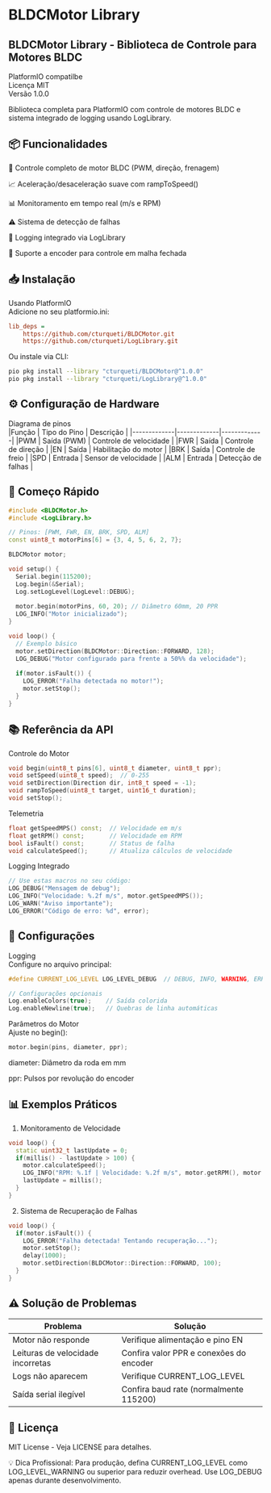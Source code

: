 # BLDCMotor Library  
## BLDCMotor Library - Biblioteca de Controle para Motores BLDC  
PlatformIO compatilbe  
Licença MIT  
Versão 1.0.0  

Biblioteca completa para PlatformIO com controle de motores BLDC e sistema integrado de logging usando LogLibrary.

## 📦 Funcionalidades  
🚀 Controle completo de motor BLDC (PWM, direção, frenagem)

📈 Aceleração/desaceleração suave com rampToSpeed()

📊 Monitoramento em tempo real (m/s e RPM)

⚠️ Sistema de detecção de falhas

📝 Logging integrado via LogLibrary

🔄 Suporte a encoder para controle em malha fechada

## 📥 Instalação  
Usando PlatformIO  
Adicione no seu platformio.ini:  

```ini
lib_deps =
    https://github.com/cturqueti/BLDCMotor.git
    https://github.com/cturqueti/LogLibrary.git
```
Ou instale via CLI:  

```bash
pio pkg install --library "cturqueti/BLDCMotor@^1.0.0"
pio pkg install --library "cturqueti/LogLibrary@^1.0.0"
```
## ⚙️ Configuração de Hardware  
Diagrama de pinos  
|Função	| Tipo do Pino	| Descrição |
|-------------|-------------|-------------|
|PWM	| Saída (PWM)	| Controle de velocidade |
|FWR	| Saída	| Controle de direção |
|EN	| Saída	| Habilitação do motor |
|BRK	| Saída	| Controle de freio |
|SPD	| Entrada	| Sensor de velocidade |
|ALM	| Entrada	| Detecção de falhas |
## 🚀 Começo Rápido  
```cpp
#include <BLDCMotor.h>
#include <LogLibrary.h>

// Pinos: [PWM, FWR, EN, BRK, SPD, ALM]
const uint8_t motorPins[6] = {3, 4, 5, 6, 2, 7};

BLDCMotor motor;

void setup() {
  Serial.begin(115200);
  Log.begin(&Serial);
  Log.setLogLevel(LogLevel::DEBUG);
  
  motor.begin(motorPins, 60, 20); // Diâmetro 60mm, 20 PPR
  LOG_INFO("Motor inicializado");
}

void loop() {
  // Exemplo básico
  motor.setDirection(BLDCMotor::Direction::FORWARD, 128);
  LOG_DEBUG("Motor configurado para frente a 50%% da velocidade");
  
  if(motor.isFault()) {
    LOG_ERROR("Falha detectada no motor!");
    motor.setStop();
  }
}
```
## 📚 Referência da API  
Controle do Motor  
```cpp
void begin(uint8_t pins[6], uint8_t diameter, uint8_t ppr);
void setSpeed(uint8_t speed);  // 0-255
void setDirection(Direction dir, int8_t speed = -1);
void rampToSpeed(uint8_t target, uint16_t duration);
void setStop();
```
Telemetria
```cpp
float getSpeedMPS() const;  // Velocidade em m/s
float getRPM() const;       // Velocidade em RPM
bool isFault() const;       // Status de falha
void calculateSpeed();      // Atualiza cálculos de velocidade
```
Logging Integrado
```cpp
// Use estas macros no seu código:
LOG_DEBUG("Mensagem de debug");
LOG_INFO("Velocidade: %.2f m/s", motor.getSpeedMPS());
LOG_WARN("Aviso importante");
LOG_ERROR("Código de erro: %d", error);
```
## 🔧 Configurações  
Logging  
Configure no arquivo principal:  

```cpp
#define CURRENT_LOG_LEVEL LOG_LEVEL_DEBUG  // DEBUG, INFO, WARNING, ERROR

// Configurações opcionais
Log.enableColors(true);    // Saída colorida
Log.enableNewline(true);   // Quebras de linha automáticas
```
Parâmetros do Motor  
Ajuste no begin():

```cpp
motor.begin(pins, diameter, ppr);
```
diameter: Diâmetro da roda em mm

ppr: Pulsos por revolução do encoder

## 📊 Exemplos Práticos  
1. Monitoramento de Velocidade
```cpp
void loop() {
  static uint32_t lastUpdate = 0;
  if(millis() - lastUpdate > 100) {
    motor.calculateSpeed();
    LOG_INFO("RPM: %.1f | Velocidade: %.2f m/s", motor.getRPM(), motor.getSpeedMPS());
    lastUpdate = millis();
  }
}
```
2. Sistema de Recuperação de Falhas
```cpp
void loop() {
  if(motor.isFault()) {
    LOG_ERROR("Falha detectada! Tentando recuperação...");
    motor.setStop();
    delay(1000);
    motor.setDirection(BLDCMotor::Direction::FORWARD, 100);
  }
}
```
## ⚠️ Solução de Problemas  
| Problema	| Solução |  
|-------------|-------------|
| Motor não responde	| Verifique alimentação e pino EN |
| Leituras de velocidade incorretas	| Confira valor PPR e conexões do encoder |
| Logs não aparecem	| Verifique CURRENT_LOG_LEVEL |
| Saída serial ilegível	| Confira baud rate (normalmente 115200) |  
## 📜 Licença  
MIT License - Veja LICENSE para detalhes.

💡 Dica Profissional: Para produção, defina CURRENT_LOG_LEVEL como LOG_LEVEL_WARNING ou superior para reduzir overhead. Use LOG_DEBUG apenas durante desenvolvimento.